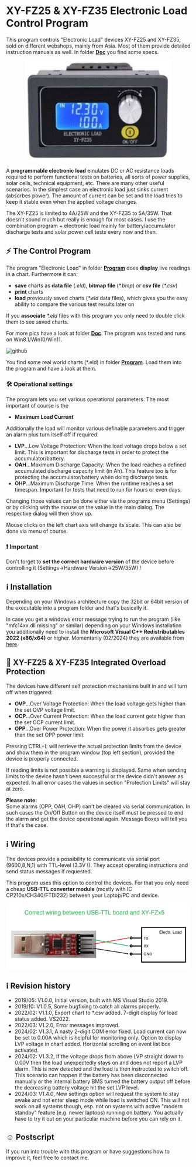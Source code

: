 # XY-FZ25 & XY-FZ35 Electronic Load Control Program
 
This program controls "Electronic Load" devices XY-FZ25 and XY-FZ35, sold on different webshops, mainly from Asia. Most of them provide detailed instruction manuals as well. In folder [**Doc**](https://github.com/yellobyte/ElectronicLoad_Control_XY-FZ35/tree/main/Doc) you find some specs.

<p align="center"><img src="https://github.com/yellobyte/ElectronicLoad-Control-XY-FZ35/raw/main/Doc/XY-FZ35a.jpg" width="400"/></p>

A **programmable electronic load** emulates DC or AC resistance loads required to perform functional tests on batteries, all sorts of power supplies, solar cells, technical equipment, etc. There are many other useful scenarios.
In the simplest case an electronic load just sinks current (absorbes power). The amount of current can be set and the load tries to keep it stable even when the applied voltage changes.  

The XY-FZ25 is limited to 4A/25W and the XY-FZ35 to 5A/35W. That doesn't sound much but really is enough for most cases. I use the combination program + electronic load mainly for battery/accumulator discharge tests and solar power cell tests every now and then.  

## :zap: The Control Program

The program "Electronic Load" in folder [**Program**](https://github.com/yellobyte/ElectronicLoad_Control_XY-FZ35/tree/main/Program) does **display** live readings in a chart. Furthermore it can:  
- **save** charts as **data file** (_.eld_), **bitmap file** (_*.bmp_) or **csv file** (_*.csv_)
- **print** charts
- **load** previously saved charts (_*.eld_ data files), which gives you the easy ability to compare the various test results later on

If you **associate** _*.eld_ files with this program you only need to double click them to see saved charts.

For more pics have a look at folder [**Doc**](https://github.com/yellobyte/ElectronicLoad_Control_XY-FZ35/tree/main/Doc). The program was tested and runs on Win8.1/Win10/Win11. 

![github](https://github.com/yellobyte/ElectronicLoad_Control_XY-FZ35/raw/main/Doc/Load1a.JPG)

You find some real world charts (*.eld) in folder [**Program**](https://github.com/yellobyte/ElectronicLoad_Control_XY-FZ35/tree/main/Program). Load them into the program and have a look at them.

### :hammer_and_wrench: Operational settings

The program lets you set various operational parameters. The most important of course is the  
- **Maximum Load Current**

Additionally the load will monitor various definable parameters and trigger an alarm plus turn itself off if required:

- **LVP**...Low Voltage Protection: When the load voltage drops below a set limit. This is important for discharge tests in order to protect the accumulator/battery.
- **OAH**...Maximum Discharge Capacity: When the load reaches a defined accumulated discharge capacity limit (in Ah). This feature too is for protecting the accumulator/battery when doing discharge tests.
- **OHP**...Maximum Discharge Time: When the runtime reaches a set timespan. Important for tests that need to run for hours or even days. 

Changing those values can be done either via the programs menu (Settings) or by clicking with the mouse on the value in the main dialog. The respective dialog will then show up.

Mouse clicks on the left chart axis will change its scale. This can also be done via menu of course.

### :heavy_exclamation_mark: Important
Don't forget to **set the correct hardware version** of the device before controlling it (Settings->Hardware Version->25W/35W) !  

## :information_source: Installation
Depending on your Windows architecture copy the 32bit or 64bit version of the executable into a program folder and that's basically it.  

In case you get a windows error message trying to run the program (like "mfc14xx.dll missing" or similar) depending on your Windows installation you additionally need to install the **Microsoft Visual C++ Redistributables 2022 (x86/x64)** or higher. Momentarily (02/2024) they are available from [here](https://docs.microsoft.com/en-us/cpp/windows/latest-supported-vc-redist?view=msvc-170).  

## :safety_vest: XY-FZ25 & XY-FZ35 Integrated Overload Protection

The devices have different self protection mechanisms built in and will turn off when triggered:

- **OVP**...Over Voltage Protection: When the load voltage gets higher than the set OVP voltage limit.
- **OCP**...Over Current Protection: When the load current gets higher than the set OCP current limit.
- **OPP**...Over Power Protection: When the power it absorbes gets greater than the set OPP power limit.

Pressing CTRL+L will retrieve the actual protection limits from the device and show them in the program window (top left section), provided the device is properly connected.  

If reading limits is not possible a warning is displayed. Same when sending limits to the device hasn't been successful or the device didn't answer as expected. In all error cases the values in section "Protection Limits" will stay at zero.  

**Please note:**  
Some alarms (OPP, OAH, OHP) can't be cleared via serial communication. In such cases the On/Off Button on the device itself must be pressed to end the alarm and get the device operational again. Message Boxes will tell you if that's the case.  

## :information_source: Wiring

The devices provide a possibility to communicate via serial port (9600,8,N,1) with TTL-level (3.3V !). They accept operating instructions and send status messages if requested.  

This program uses this option to control the devices. For that you only need a cheap **USB-TTL converter module** (mostly with IC CP210x/CH340/FTDI232) between your Laptop/PC and device.

![github](https://github.com/yellobyte/ElectronicLoad-Control-XY-FZ35/raw/main/Doc/USB-TTL-Wiring.jpg)

## :information_source: Revision history

- 2019/05: V1.0.0, Initial version, built with MS Visual Studio 2019. 
- 2019/10: V1.0.5, Some bugfixing to catch all alarms properly.  
- 2022/02: V1.1.0, Export chart to *.csv added. 7-digit display for load status added. VS2022.  
- 2022/03: V1.2.0, Error messages improved.  
- 2024/02: V1.3.1, A nasty 2-digit COM error fixed. Load current can now be set to 0.00A which is helpful for monitoring only. Option to display LVP voltage in chart added. Horizontal scrolling on event list box activated. 
- 2024/02: V1.3.2, If the voltage drops from above LVP straight down to 0.00V then the load unexpectedly stays on and does not report a LVP alarm. This is now detected and the load is then instructed to switch off. This scenario can happen if the battery has been disconnected manually or the internal battery BMS turned the battery output off before the decreasing battery voltage hit the set LVP level.
- 2024/03: V1.4.0, New settings option will request the system to stay awake and not enter sleep mode while load is switched ON. This will not work on all systems though, esp. not on systems with active "modern standby" feature (e.g. newer laptops) running on battery. You actually have to try it out on your particular machine before you can rely on it.

## :relaxed: Postscript

If you run into trouble with this program or have suggestions how to improve it, feel free to contact me.
